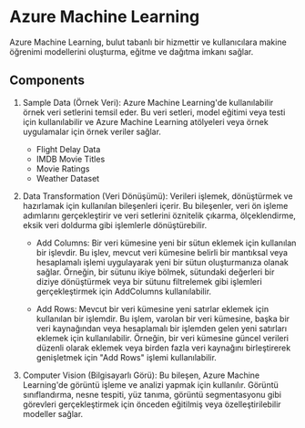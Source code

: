 # Azure Machine Learning

Azure Machine Learning, bulut tabanlı bir hizmettir ve kullanıcılara makine öğrenimi modellerini oluşturma, eğitme ve dağıtma imkanı sağlar.

## Components

1. Sample Data (Örnek Veri): Azure Machine Learning'de kullanılabilir örnek veri setlerini temsil eder. Bu veri setleri, model eğitimi veya testi için kullanılabilir ve Azure Machine Learning atölyeleri veya örnek uygulamalar için örnek veriler sağlar.
   * Flight Delay Data
   * IMDB Movie Titles
   * Movie Ratings
   * Weather Dataset

2. Data Transformation (Veri Dönüşümü): Verileri işlemek, dönüştürmek ve hazırlamak için kullanılan bileşenleri içerir. Bu bileşenler, veri ön işleme adımlarını gerçekleştirir ve veri setlerini öznitelik çıkarma, ölçeklendirme, eksik veri doldurma gibi işlemlerle dönüştürebilir.
   * Add Columns: Bir veri kümesine yeni bir sütun eklemek için kullanılan bir 
     işlevdir. Bu işlev, mevcut veri kümesine belirli bir mantıksal veya 
     hesaplamalı işlemi uygulayarak yeni bir sütun oluşturmanıza olanak 
     sağlar. Örneğin, bir sütunu ikiye bölmek, sütundaki değerleri bir diziye 
     dönüştürmek veya bir sütunu filtrelemek gibi işlemleri gerçekleştirmek 
     için AddColumns kullanılabilir.

   * Add Rows: Mevcut bir veri kümesine yeni satırlar eklemek için kullanılan 
     bir işlemdir. Bu işlem, varolan bir veri kümesine, başka bir veri 
     kaynağından veya hesaplamalı bir işlemden gelen yeni satırları eklemek 
     için kullanılabilir. Örneğin, bir veri kümesine güncel verileri düzenli 
     olarak eklemek veya birden fazla veri kaynağını birleştirerek genişletmek 
     için "Add Rows" işlemi kullanılabilir.

3. Computer Vision (Bilgisayarlı Görü): Bu bileşen, Azure Machine Learning'de görüntü işleme ve analizi yapmak için kullanılır. Görüntü sınıflandırma, nesne tespiti, yüz tanıma, görüntü segmentasyonu gibi görevleri gerçekleştirmek için önceden eğitilmiş veya özelleştirilebilir modeller sağlar.
